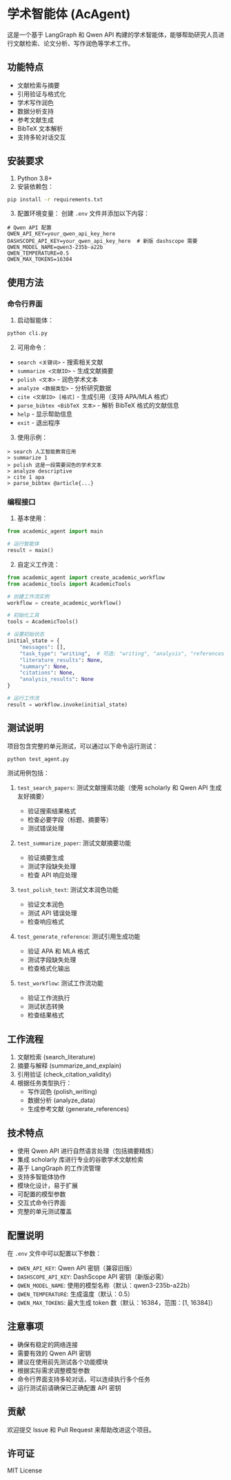 # 学术智能体 (AcAgent)

这是一个基于 LangGraph 和 Qwen API 构建的学术智能体，能够帮助研究人员进行文献检索、论文分析、写作润色等学术工作。

## 功能特点

- 文献检索与摘要
- 引用验证与格式化
- 学术写作润色
- 数据分析支持
- 参考文献生成
- BibTeX 文本解析
- 支持多轮对话交互

## 安装要求

1. Python 3.8+
2. 安装依赖包：
```bash
pip install -r requirements.txt
```

3. 配置环境变量：
创建 `.env` 文件并添加以下内容：
```
# Qwen API 配置
QWEN_API_KEY=your_qwen_api_key_here
DASHSCOPE_API_KEY=your_qwen_api_key_here  # 新版 dashscope 需要
QWEN_MODEL_NAME=qwen3-235b-a22b
QWEN_TEMPERATURE=0.5
QWEN_MAX_TOKENS=16384
```

## 使用方法

### 命令行界面

1. 启动智能体：
```bash
python cli.py
```

2. 可用命令：
- `search <关键词>` - 搜索相关文献
- `summarize <文献ID>` - 生成文献摘要
- `polish <文本>` - 润色学术文本
- `analyze <数据类型>` - 分析研究数据
- `cite <文献ID> [格式]` - 生成引用（支持 APA/MLA 格式）
- `parse_bibtex <BibTeX 文本>` - 解析 BibTeX 格式的文献信息
- `help` - 显示帮助信息
- `exit` - 退出程序

3. 使用示例：
```
> search 人工智能教育应用
> summarize 1
> polish 这是一段需要润色的学术文本
> analyze descriptive
> cite 1 apa
> parse_bibtex @article{...}
```

### 编程接口

1. 基本使用：
```python
from academic_agent import main

# 运行智能体
result = main()
```

2. 自定义工作流：
```python
from academic_agent import create_academic_workflow
from academic_tools import AcademicTools

# 创建工作流实例
workflow = create_academic_workflow()

# 初始化工具
tools = AcademicTools()

# 设置初始状态
initial_state = {
    "messages": [],
    "task_type": "writing",  # 可选: "writing", "analysis", "references"
    "literature_results": None,
    "summary": None,
    "citations": None,
    "analysis_results": None
}

# 运行工作流
result = workflow.invoke(initial_state)
```

## 测试说明

项目包含完整的单元测试，可以通过以下命令运行测试：

```bash
python test_agent.py
```

测试用例包括：

1. `test_search_papers`: 测试文献搜索功能（使用 scholarly 和 Qwen API 生成友好摘要）
   - 验证搜索结果格式
   - 检查必要字段（标题、摘要等）
   - 测试错误处理

2. `test_summarize_paper`: 测试文献摘要功能
   - 验证摘要生成
   - 测试字段缺失处理
   - 检查 API 响应处理

3. `test_polish_text`: 测试文本润色功能
   - 验证文本润色
   - 测试 API 错误处理
   - 检查响应格式

4. `test_generate_reference`: 测试引用生成功能
   - 验证 APA 和 MLA 格式
   - 测试字段缺失处理
   - 检查格式化输出

5. `test_workflow`: 测试工作流功能
   - 验证工作流执行
   - 测试状态转换
   - 检查结果格式

## 工作流程

1. 文献检索 (search_literature)
2. 摘要与解释 (summarize_and_explain)
3. 引用验证 (check_citation_validity)
4. 根据任务类型执行：
   - 写作润色 (polish_writing)
   - 数据分析 (analyze_data)
   - 生成参考文献 (generate_references)

## 技术特点

- 使用 Qwen API 进行自然语言处理（包括摘要精炼）
- 集成 scholarly 库进行专业的谷歌学术文献检索
- 基于 LangGraph 的工作流管理
- 支持多智能体协作
- 模块化设计，易于扩展
- 可配置的模型参数
- 交互式命令行界面
- 完整的单元测试覆盖

## 配置说明

在 `.env` 文件中可以配置以下参数：

- `QWEN_API_KEY`: Qwen API 密钥（兼容旧版）
- `DASHSCOPE_API_KEY`: DashScope API 密钥（新版必需）
- `QWEN_MODEL_NAME`: 使用的模型名称（默认：qwen3-235b-a22b）
- `QWEN_TEMPERATURE`: 生成温度（默认：0.5）
- `QWEN_MAX_TOKENS`: 最大生成 token 数（默认：16384，范围：[1, 16384]）

## 注意事项

- 确保有稳定的网络连接
- 需要有效的 Qwen API 密钥
- 建议在使用前先测试各个功能模块
- 根据实际需求调整模型参数
- 命令行界面支持多轮对话，可以连续执行多个任务
- 运行测试前请确保已正确配置 API 密钥

## 贡献

欢迎提交 Issue 和 Pull Request 来帮助改进这个项目。

## 许可证

MIT License 